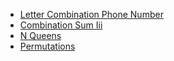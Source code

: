 * [Letter Combination Phone Number](./md/letter_combination_phone_number.md)
* [Combination Sum Iii](./md/combination_sum_iii.md)
* [N Queens](./md/n_queens.md)
* [Permutations](./md/permutations.md)
